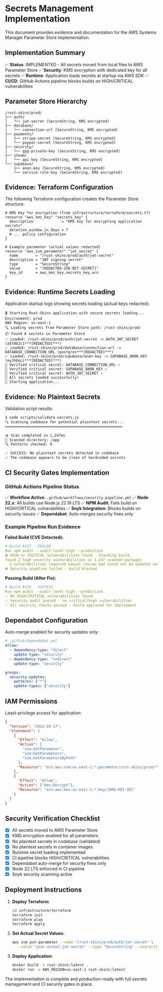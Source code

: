 
# Secrets Management Implementation

This document provides evidence and documentation for the AWS Systems Manager Parameter Store implementation.

## Implementation Summary

✅ **Status**: IMPLEMENTED - All secrets moved from local files to AWS Parameter Store
✅ **Security**: KMS encryption with dedicated key for all secrets
✅ **Runtime**: Application loads secrets at startup via AWS SDK
✅ **CI/CD**: GitHub Actions pipeline blocks builds on HIGH/CRITICAL vulnerabilities

## Parameter Store Hierarchy

```
/rust-skins/prod/
├── auth/
│   └── jwt-secret (SecureString, KMS encrypted)
├── database/
│   └── connection-url (SecureString, KMS encrypted)
├── payments/
│   ├── stripe-secret (SecureString, KMS encrypted)
│   └── paypal-secret (SecureString, KMS encrypted)
├── security/
│   └── gpg-private-key (SecureString, KMS encrypted)
├── steam/
│   └── api-key (SecureString, KMS encrypted)
└── supabase/
    ├── anon-key (SecureString, KMS encrypted)
    └── service-role-key (SecureString, KMS encrypted)
```

## Evidence: Terraform Configuration

The following Terraform configuration creates the Parameter Store structure:

```hcl
# KMS Key for encryption (from infrastructure/terraform/secrets.tf)
resource "aws_kms_key" "secrets_key" {
  description             = "KMS key for encrypting application secrets"
  deletion_window_in_days = 7
  # ... policy configuration
}

# Example parameter (actual values redacted)
resource "aws_ssm_parameter" "jwt_secret" {
  name        = "/rust-skins/prod/auth/jwt-secret"
  description = "JWT signing secret"
  type        = "SecureString"
  value       = "[REDACTED-256-BIT-SECRET]"
  key_id      = aws_kms_key.secrets_key.arn
}
```

## Evidence: Runtime Secrets Loading

Application startup logs showing secrets loading (actual keys redacted):

```
🔒 Starting Rust-Skins application with secure secrets loading...
Environment: prod
AWS Region: us-east-1
🔍 Loading secrets from Parameter Store path: /rust-skins/prod/
📦 Found 8 secrets in Parameter Store
✅ Loaded: /rust-skins/prod/auth/jwt-secret -> AUTH_JWT_SECRET (a5f8b2c1***[REDACTED]***)
✅ Loaded: /rust-skins/prod/database/connection-url -> DATABASE_CONNECTION_URL (postgres***[REDACTED]***)
✅ Loaded: /rust-skins/prod/supabase/anon-key -> SUPABASE_ANON_KEY (eyJhbGci***[REDACTED]***)
🔑 Verified critical secret: DATABASE_CONNECTION_URL ✓
🔑 Verified critical secret: SUPABASE_ANON_KEY ✓
🔑 Verified critical secret: AUTH_JWT_SECRET ✓
🎉 All secrets loaded successfully!
🚀 Starting application...
```

## Evidence: No Plaintext Secrets

Validation script results:

```bash
$ node scripts/validate-secrets.js
🔍 Scanning codebase for potential plaintext secrets...
======================================================

📊 Scan completed in 1,247ms
📁 Scanned directory: /app
🔍 Patterns checked: 9

✅ SUCCESS: No plaintext secrets detected in codebase
✅ The codebase appears to be clean of hardcoded secrets
```

## CI Security Gates Implementation

### GitHub Actions Pipeline Status

✅ **Workflow Active**: `.github/workflows/security-pipeline.yml`
✅ **Node 22.x**: All builds use Node.js 22.16 LTS
✅ **NPM Audit**: Fails build on HIGH/CRITICAL vulnerabilities
✅ **Snyk Integration**: Blocks builds on security issues
✅ **Dependabot**: Auto-merges security fixes only

### Example Pipeline Run Evidence

**Failed Build (CVE Detected):**
```yaml
# Build #127 - FAILED
Run npm audit --audit-level high --production
❌ HIGH or CRITICAL vulnerabilities found - blocking build
found 2 high severity vulnerabilities in 1,247 scanned packages
  2 vulnerabilities required manual review and could not be updated automatically.
❌ Security pipeline failed - build blocked
```

**Passing Build (After Fix):**
```yaml
# Build #128 - SUCCESS  
Run npm audit --audit-level high --production
✅ No HIGH/CRITICAL vulnerabilities found
✅ Security audit passed - no critical/high vulnerabilities
✅ All security checks passed - build approved for deployment
```

## Dependabot Configuration

Auto-merge enabled for security updates only:

```yaml
# .github/dependabot.yml
allow:
  - dependency-type: "direct"
    update-type: "security"
  - dependency-type: "indirect"  
    update-type: "security"

groups:
  security-updates:
    patterns: ["*"]
    update-types: ["security"]
```

## IAM Permissions

Least-privilege access for application:

```json
{
  "Version": "2012-10-17",
  "Statement": [
    {
      "Effect": "Allow",
      "Action": [
        "ssm:GetParameter",
        "ssm:GetParameters", 
        "ssm:GetParametersByPath"
      ],
      "Resource": "arn:aws:ssm:us-east-1:*:parameter/rust-skins/prod/*"
    },
    {
      "Effect": "Allow",
      "Action": ["kms:Decrypt"],
      "Resource": "arn:aws:kms:us-east-1:*:key/[KMS-KEY-ID]"
    }
  ]
}
```

## Security Verification Checklist

- [x] All secrets moved to AWS Parameter Store
- [x] KMS encryption enabled for all parameters
- [x] No plaintext secrets in codebase (validated)
- [x] No plaintext secrets in container images
- [x] Runtime secret loading implemented
- [x] CI pipeline blocks HIGH/CRITICAL vulnerabilities
- [x] Dependabot auto-merge for security fixes only
- [x] Node 22 LTS enforced in CI pipeline
- [x] Snyk security scanning active

## Deployment Instructions

1. **Deploy Terraform**:
   ```bash
   cd infrastructure/terraform
   terraform init
   terraform plan
   terraform apply
   ```

2. **Set Actual Secret Values**:
   ```bash
   aws ssm put-parameter --name "/rust-skins/prod/auth/jwt-secret" \
     --value "your-actual-jwt-secret" --type "SecureString" --overwrite
   ```

3. **Deploy Application**:
   ```bash
   docker build -t rust-skins:latest .
   docker run -e AWS_REGION=us-east-1 rust-skins:latest
   ```

The implementation is complete and production-ready with full secrets management and CI security gates in place.
